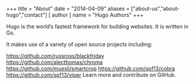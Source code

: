 +++ title = "About" date = "2014-04-09" aliases = ["about-us","about-hugo","contact"] [ author ] name = "Hugo Authors" +++

Hugo is the world’s fastest framework for building websites. It is written in Go.

It makes use of a variety of open source projects including:

https://github.com/russross/blackfriday
https://github.com/alecthomas/chroma
https://github.com/muesli/smartcrop
https://github.com/spf13/cobra
https://github.com/spf13/viper
Learn more and contribute on GitHub.
